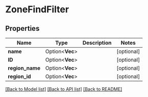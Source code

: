 # ZoneFindFilter

## Properties

Name | Type | Description | Notes
------------ | ------------- | ------------- | -------------
**name** | Option<**Vec<String>**> |  | [optional]
**ID** | Option<**Vec<String>**> |  | [optional]
**region_name** | Option<**Vec<String>**> |  | [optional]
**region_id** | Option<**Vec<String>**> |  | [optional]

[[Back to Model list]](../README.md#documentation-for-models) [[Back to API list]](../README.md#documentation-for-api-endpoints) [[Back to README]](../README.md)


